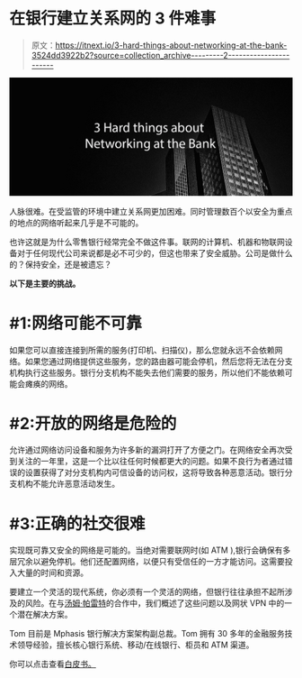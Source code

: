# 在银行建立关系网的 3 件难事

> 原文：<https://itnext.io/3-hard-things-about-networking-at-the-bank-3524dd3922b2?source=collection_archive---------2----------------------->

![](img/10ec8970bafcf3f50f0bdc92dc74e150.png)

人脉很难。在受监管的环境中建立关系网更加困难。同时管理数百个以安全为重点的地点的网络听起来几乎是不可能的。

也许这就是为什么零售银行经常完全不做这件事。联网的计算机、机器和物联网设备对于任何现代公司来说都是必不可少的，但这也带来了安全威胁。公司是做什么的？保持安全，还是被遗忘？

**以下是主要的挑战。**

# #1:网络可能不可靠

如果您可以直接连接到所需的服务(打印机、扫描仪)，那么您就永远不会依赖网络。如果您通过网络提供这些服务，您的路由器可能会停机，然后您将无法在分支机构执行这些服务。银行分支机构不能失去他们需要的服务，所以他们不能依赖可能会瘫痪的网络。

# #2:开放的网络是危险的

允许通过网络访问设备和服务为许多新的漏洞打开了方便之门。在网络安全再次受到关注的一年里，这是一个比以往任何时候都更大的问题。如果不良行为者通过错误的设置获得了对分支机构内可信设备的访问权，这将导致各种恶意活动。银行分支机构不能允许恶意活动发生。

# #3:正确的社交很难

实现既可靠又安全的网络是可能的。当绝对需要联网时(如 ATM ),银行会确保有多层冗余以避免停机。他们还配置网络，以便只有受信任的一方才能访问。这需要投入大量的时间和资源。

要建立一个灵活的现代系统，你必须有一个灵活的网络，但银行往往承担不起所涉及的风险。在与[汤姆·帕雷特](https://medium.com/u/f6ddc4c0704a?source=post_page-----3524dd3922b2--------------------------------)的合作中，我们概述了这些问题以及网状 VPN 中的一个潜在解决方案。

Tom 目前是 Mphasis 银行解决方案架构副总裁。Tom 拥有 30 多年的金融服务技术领导经验，擅长核心银行系统、移动/在线银行、柜员和 ATM 渠道。

你可以点击查看[白皮书。](https://bankvpn.gravitl.com/)